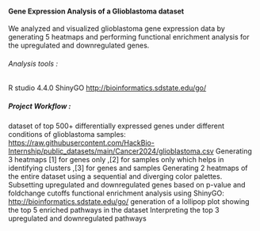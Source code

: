 #### Gene Expression Analysis of a Glioblastoma dataset


We analyzed and visualized glioblastoma gene expression data by generating 5 heatmaps and performing functional enrichment analysis for the upregulated and downregulated genes.


###### Analysis tools :
R studio 4.4.0
ShinyGO http://bioinformatics.sdstate.edu/go/

##### Project Workflow :
dataset of top 500+ differentially expressed genes under different conditions of glioblastoma samples: https://raw.githubusercontent.com/HackBio-Internship/public_datasets/main/Cancer2024/glioblastoma.csv
Generating 3 heatmaps [1] for genes only ,[2] for samples only which helps in identifying clusters ,[3] for genes and samples 
Generating 2 heatmaps of the entire dataset using a sequential and diverging color palettes.
Subsetting upregulated and downregulated genes based on p-value and foldchange cutoffs 
functional enrichment analysis using ShinyGO: http://bioinformatics.sdstate.edu/go/
generation of a lollipop plot showing the top 5 enriched pathways in the dataset
Interpreting the top 3  upregulated and downregulated pathways 



